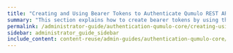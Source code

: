 ```yaml
---
title: "Creating and Using Bearer Tokens to Authenticate Qumulo REST API Calls"
summary: "This section explains how to create bearer tokens by using the REST API or the Qumulo Core Web UI and how to use bearer tokens to authenticate Qumulo REST API calls."
permalink: /administrator-guide/authentication-qumulo-core/creating-using-bearer-tokens-to-authenticate-qumulo-rest-api-calls.html
sidebar: administrator_guide_sidebar
include_content: content-reuse/admin-guides/authentication-qumulo-core/creating-using-bearer-tokens-to-authenticate-qumulo-rest-api-calls.md
---
```


